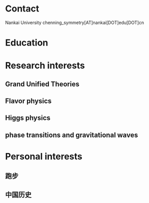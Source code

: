 # **Contact**

Nankai University
chenning_symmetry[AT]nankai[DOT]edu[DOT]cn

# **Education**


# **Research interests**

## Grand Unified Theories
## Flavor physics
## Higgs physics
## phase transitions and gravitational waves

# **Personal interests**

## 跑步
## 中国历史
